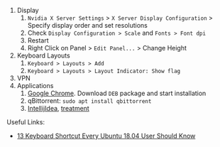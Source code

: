 1. Display
   1. `Nvidia X Server Settings` > `X Server Display Configuration` > Specify display order and set resolutions
   1. Check `Display Configuration > Scale` and `Fonts > Font dpi`
   1. Restart
   1. Right Click on Panel > `Edit Panel...` > Change Height
1. Keyboard Layouts
   1. `Keyboard > Layouts > Add`
   2. `Keyboard > Layouts > Layout Indicator: Show flag`
1. VPN   
1. Applications   
   1. [Google Chrome](https://www.google.com/intl/ru_ru/chrome/). Download `DEB` package and start installation
   1. qBittorrent: `sudo apt install qbittorrent`
   1. [IntellijIdea](https://www.jetbrains.com/ru-ru/idea/download/#section=linux), [treatment](https://rutracker.org/forum/viewtopic.php?t=5883972)
   

Useful Links:
* [13 Keyboard Shortcut Every Ubuntu 18.04 User Should Know](https://itsfoss.com/ubuntu-shortcuts/)
